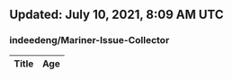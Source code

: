 ## Updated: July 10, 2021, 8:09 AM UTC


### indeedeng/Mariner-Issue-Collector
|**Title**|**Age**|
|:----|:----|